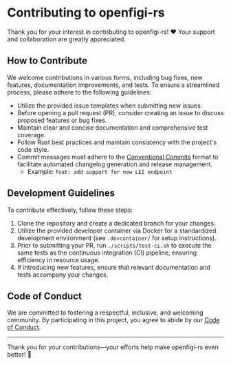 # Contributing to openfigi-rs

Thank you for your interest in contributing to openfigi-rs! ❤️ Your support and collaboration are greatly appreciated.

## How to Contribute

We welcome contributions in various forms, including bug fixes, new features, documentation improvements, and tests. To ensure a streamlined process, please adhere to the following guidelines:

- Utilize the provided issue templates when submitting new issues.
- Before opening a pull request (PR), consider creating an issue to discuss proposed features or bug fixes.
- Maintain clear and concise documentation and comprehensive test coverage.
- Follow Rust best practices and maintain consistency with the project's code style.
- Commit messages must adhere to the [Conventional Commits](https://www.conventionalcommits.org/) format to facilitate automated changelog generation and release management.
  - Example: `feat: add support for new LEI endpoint`

## Development Guidelines

To contribute effectively, follow these steps:

1. Clone the repository and create a dedicated branch for your changes.
2. Utilize the provided developer container via Docker for a standardized development environment (see `.devcontainer/` for setup instructions).
3. Prior to submitting your PR, run `./scripts/test-ci.sh` to execute the same tests as the continuous integration (CI) pipeline, ensuring efficiency in resource usage.
4. If introducing new features, ensure that relevant documentation and tests accompany your changes.

## Code of Conduct

We are committed to fostering a respectful, inclusive, and welcoming community. By participating in this project, you agree to abide by our [Code of Conduct](./CODE_OF_CONDUCT.md).

---

Thank you for your contributions—your efforts help make openfigi-rs even better! 🚀
